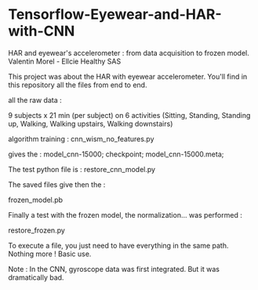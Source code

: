# Tensorflow-Eyewear-and-HAR-with-CNN
HAR and eyewear's accelerometer :  from data acquisition to frozen model.
Valentin Morel - Ellcie Healthy SAS 

This project was about the HAR with eyewear accelerometer. You'll find in this repository all the files from end to end. 

all the raw data : 

9 subjects x 21 min (per subject) on 6 activities (Sitting, Standing, Standing up, Walking, Walking upstairs, Walking downstairs)


algorithm training :
cnn_wism_no_features.py

gives the :
model_cnn-15000;
checkpoint;
model_cnn-15000.meta;

The test python file is : 
restore_cnn_model.py


The saved files give then the : 

frozen_model.pb



Finally a test with the frozen model, the normalization... was performed : 

restore_frozen.py


To execute a file, you just need to have everything in the same path. Nothing more ! Basic use.




Note : In the CNN, gyroscope data was first integrated. But it was dramatically bad. 
